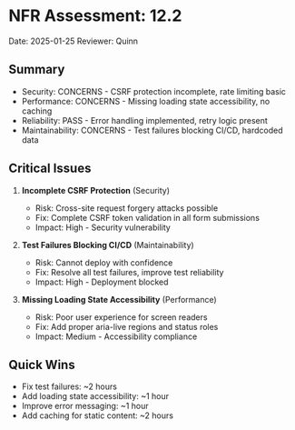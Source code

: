 # NFR Assessment: 12.2

Date: 2025-01-25
Reviewer: Quinn

## Summary

- Security: CONCERNS - CSRF protection incomplete, rate limiting basic
- Performance: CONCERNS - Missing loading state accessibility, no caching
- Reliability: PASS - Error handling implemented, retry logic present
- Maintainability: CONCERNS - Test failures blocking CI/CD, hardcoded data

## Critical Issues

1. **Incomplete CSRF Protection** (Security)
   - Risk: Cross-site request forgery attacks possible
   - Fix: Complete CSRF token validation in all form submissions
   - Impact: High - Security vulnerability

2. **Test Failures Blocking CI/CD** (Maintainability)
   - Risk: Cannot deploy with confidence
   - Fix: Resolve all test failures, improve test reliability
   - Impact: High - Deployment blocked

3. **Missing Loading State Accessibility** (Performance)
   - Risk: Poor user experience for screen readers
   - Fix: Add proper aria-live regions and status roles
   - Impact: Medium - Accessibility compliance

## Quick Wins

- Fix test failures: ~2 hours
- Add loading state accessibility: ~1 hour
- Improve error messaging: ~1 hour
- Add caching for static content: ~2 hours
